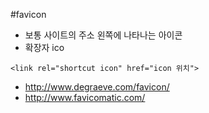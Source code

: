 #favicon

- 보통 사이트의 주소 왼쪽에 나타나는 아이콘
- 확장자 ico
````
<link rel="shortcut icon" href="icon 위치">
````
- http://www.degraeve.com/favicon/
- http://www.favicomatic.com/